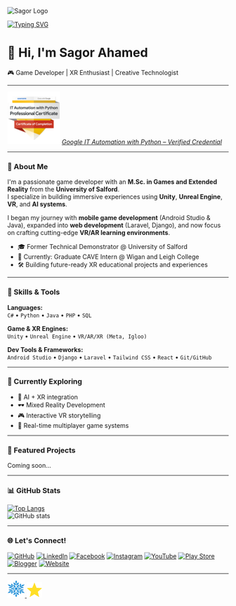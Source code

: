 <p align="left">
  <img src="https://sagorahamed.com/logo/logo.png" alt="Sagor Logo" width="100"/>
</p>

[![Typing SVG](https://readme-typing-svg.herokuapp.com?size=24&duration=4000&color=53BDFF&center=true&vCenter=true&lines=👋Hi%2C+I'm+Sagor+Ahamed!;Game+Developer+%7C+XR+Enthusiast;Creative+Technologist;Always+Learning+%F0%9F%92%A1)](https://git.io/typing-svg)

# 👋 Hi, I'm Sagor Ahamed  
🎮 Game Developer | XR Enthusiast | Creative Technologist  

---

<img src="google-it-automation-professional-certificate.png" alt="Google IT Automation Certificate" width="120"/>
<a href="https://www.youracclaim.com/badges/8e21ce57-2e3f-44c2-930a-27c2ead635d0/public_url">
  <em>Google IT Automation with Python – Verified Credential</em>
</a>

---

### 🚀 About Me

I'm a passionate game developer with an **M.Sc. in Games and Extended Reality** from the **University of Salford**.  
I specialize in building immersive experiences using **Unity**, **Unreal Engine**, **VR**, and **AI systems**.

I began my journey with **mobile game development** (Android Studio & Java), expanded into **web development** (Laravel, Django), and now focus on crafting cutting-edge **VR/AR learning environments**.

- 🎓 Former Technical Demonstrator @ University of Salford  
- 💼 Currently: Graduate CAVE Intern @ Wigan and Leigh College  
- 🛠️ Building future-ready XR educational projects and experiences  

---

### 🧰 Skills & Tools

**Languages:**  
`C#` • `Python` • `Java` • `PHP` • `SQL`

**Game & XR Engines:**  
`Unity` • `Unreal Engine` • `VR/AR/XR (Meta, Igloo)`

**Dev Tools & Frameworks:**  
`Android Studio` • `Django` • `Laravel` • `Tailwind CSS` • `React` • `Git/GitHub`

---

### 🌱 Currently Exploring

- 🤖 AI + XR integration  
- 🕶️ Mixed Reality Development  
- 🎮 Interactive VR storytelling  
- 🔗 Real-time multiplayer game systems  

---

### 📌 Featured Projects

Coming soon...

---

### 📊 GitHub Stats

[![Top Langs](https://github-readme-stats.vercel.app/api/top-langs/?username=sagor995&layout=compact)](https://github.com/anuraghazra/github-readme-stats)  
![GitHub stats](https://github-readme-stats.vercel.app/api?username=sagor995&show_icons=true&theme=default)

---

### 🌐 Let's Connect!

[<img src="https://cdn.jsdelivr.net/npm/simple-icons@3.0.1/icons/github.svg" height="30" alt="GitHub" />](https://github.com/sagor995)
[<img src="https://cdn.jsdelivr.net/npm/simple-icons@3.0.1/icons/linkedin.svg" height="30" alt="LinkedIn" />](https://www.linkedin.com/in/sagor59/)
[<img src="https://cdn.jsdelivr.net/npm/simple-icons@3.0.1/icons/facebook.svg" height="30" alt="Facebook" />](https://www.facebook.com/sagor995)
[<img src="https://cdn.jsdelivr.net/npm/simple-icons@3.0.1/icons/instagram.svg" height="30" alt="Instagram" />](https://www.instagram.com/appsdevsa/)
[<img src="https://cdn.jsdelivr.net/npm/simple-icons@3.0.1/icons/youtube.svg" height="30" alt="YouTube" />](https://www.youtube.com/channel/UC9_ox9Gd-XVdmqFAdnI6G2w)
[<img src="https://cdn.jsdelivr.net/npm/simple-icons@3.0.1/icons/googleplay.svg" height="30" alt="Play Store" />](https://play.google.com/store/apps/dev?id=6862428975223688655)
[<img src="https://cdn.jsdelivr.net/npm/simple-icons@3.0.1/icons/blogger.svg" height="30" alt="Blogger" />](https://rtesbd.blogspot.com/)
[<img src="https://cdn.jsdelivr.net/npm/simple-icons@3.0.1/icons/icloud.svg" height="30" alt="Website" />](https://sagorahamed.com)

---

<a href="https://archiveprogram.github.com/">
  <img src="https://raw.githubusercontent.com/acervenky/animated-github-badges/master/assets/acbadge.gif" width="40" height="40" />
</a>
<a href="https://stars.github.com/">
  <img src="https://raw.githubusercontent.com/acervenky/animated-github-badges/master/assets/starbadge.gif" width="35" height="35" />
</a>
